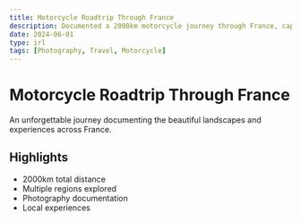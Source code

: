 ```yaml
---
title: Motorcycle Roadtrip Through France
description: Documented a 2000km motorcycle journey through France, capturing landscapes and experiences
date: 2024-06-01
type: irl
tags: [Photography, Travel, Motorcycle]
---
```


# Motorcycle Roadtrip Through France

An unforgettable journey documenting the beautiful landscapes and experiences across France.

## Highlights

- 2000km total distance
- Multiple regions explored
- Photography documentation
- Local experiences
